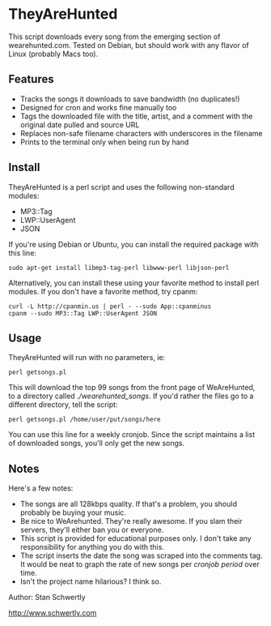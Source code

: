 TheyAreHunted
=============

This script downloads every song from the emerging section of wearehunted.com. Tested on Debian, but should work with any flavor of Linux (probably Macs too).  

Features
--------
 * Tracks the songs it downloads to save bandwidth (no duplicates!) 
 * Designed for cron and works fine manually too
 * Tags the downloaded file with the title, artist, and a comment with the original date pulled and source URL
 * Replaces non-safe filename characters with underscores in the filename
 * Prints to the terminal only when being run by hand 

Install
-------

TheyAreHunted is a perl script and uses the following non-standard modules:

 * MP3::Tag
 * LWP::UserAgent
 * JSON

If you're using Debian or Ubuntu, you can install the required package with this line: 

    sudo apt-get install libmp3-tag-perl libwww-perl libjson-perl

Alternatively, you can install these using your favorite method to install perl modules. If you don't have a favorite method, try cpanm:

    curl -L http://cpanmin.us | perl - --sudo App::cpanminus
	cpanm --sudo MP3::Tag LWP::UserAgent JSON

Usage
-----

TheyAreHunted will run with no parameters, ie:

    perl getsongs.pl

This will download the top 99 songs from the front page of WeAreHunted, to a directory called *./wearehunted_songs*. If you'd rather the files go to a different directory, tell the script:

    perl getsongs.pl /home/user/put/songs/here

You can use this line for a weekly cronjob. Since the script maintains a list of downloaded songs, you'll only get the new songs.

Notes
-----

Here's a few notes:

 * The songs are all 128kbps quality. If that's a problem, you should probably be buying your music.
 * Be nice to WeArehunted. They're really awesome. If you slam their servers, they'll either ban you or everyone.
 * This script is provided for educational purposes only. I don't take any responsibility for anything you do with this.
 * The script inserts the date the song was scraped into the comments tag. It would be neat to graph the rate of new songs per *cronjob period* over time.
 * Isn't the project name hilarious? I think so.

Author: Stan Schwertly

http://www.schwertly.com

